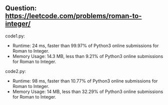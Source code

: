 ## Question: https://leetcode.com/problems/roman-to-integer/

code1.py:
* Runtime: 24 ms, faster than 99.97% of Python3 online submissions for Roman to Integer.
* Memory Usage: 14.3 MB, less than 9.21% of Python3 online submissions for Roman to Integer.

code2.py:
* Runtime: 98 ms, faster than 10.77% of Python3 online submissions for Roman to Integer.
* Memory Usage: 14 MB, less than 32.29% of Python3 online submissions for Roman to Integer.